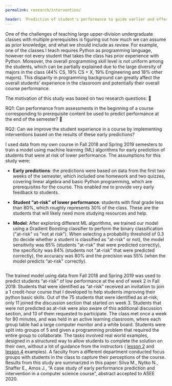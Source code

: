 ```yaml
---
permalink: research/intervention/

header:  Prediction of student's performance to guide earlier and effective interventions
---
```


One of the challenges of teaching large upper-division undergraduate classes with multiple prerequisites is figuring out how much we can assume as prior knowledge, and what we should include as review.
For example, one of the classes I teach requires Python as programming language, however not every student that takes the class has prior experience with Python. Moreover, the overall programming skill level is not uniform among the students, which can be partially explained due to the large diversity of majors in the class (44% CS, 19% CS + X, 19% Engineering and 18% other majors). This disparity in programming background can greatly affect the overall students' experience in the classroom and potentially their overall course performance.

The motivation of this study was based on two research questions:


RQ1: Can performance from assessments in the beginning of a course corresponding to
prerequisite content be used to predict performance at the end of the semester?


RQ2: Can we improve the student experience in a course by implementing interventions
based on the results of these early predictions?

 <img src="{{ site.baseurl }}/pages/images/ROC.png" alt="" style="float: right; margin-left: 25px; max-height: 350px; max-width: 50%;  clear:">

I used data from my own course in Fall 2018 and Spring 2019 semesters to train a model using machine learning (ML) algorithms for early prediction of students that were at risk of lower performance. The assumptions for this study were:

- **Early predictions**: the predictions were based on data from the first two weeks of the semester, which included one homework and two quizzes, covering linear algebra and basic Python programming, which are prerequisites for the course. This enabled me to provide very early feedback to students.

- **Student "at-risk" of lower performance**: students with final grade less than 80%, which roughly represents 30% of the class. These are the students that will likely need more studying resources and help.

- **Model**: After exploring different ML algorithms, we trained our model using a Gradient Boosting classifier to perform the binary classification ("at-risk" vs "not at risk"). When selecting a probability threshold of 0.3 (to decide whether a student is classified as "at-risk" or not), the
model sensitivity was 65% (students "at-risk" that were predicted correctly), the specificity was 84% (students not "at-risk" that were predicted correctly), the accuracy was 80% and the precision was 55% (when the model predicts "at-risk" correctly).

<div style="clear: both"></div>

The trained model using data from Fall 2018 and Spring 2019 was used to predict students “at-risk” of low performance at the end of week 2 in Fall 2019. Students that were identified as “at-risk” received an invitation to join a 1 credit-hour course that I developed to  help students improving their python basic skills. Out of the 75 students that were
identified as at-risk, only 11 joined the discussion section that started on week 3. Students that
were not predicted as at-risk were also aware of this additional discussion section, and 13 of them
requested to participate. The class met once a week for 80 minutes, and was held in an active learning classroom, where each group table had a large computer monitor and a white board. Students were split into groups of 5 and given a programming problem that required the entire group to collaborate. The tasks involved real world examples, designed in a structured way to allow students to complete the solution on their own, without a lot of guidance from the instructors (
<a href="{{ site.baseurl }}/pages/examples/Monte-Carlo-Methods-student.html" target="blank">lesson 2</a> and <a href="{{ site.baseurl }}/pages/examples/Week6-student.html" target="blank">lesson 4</a>
examples). A faculty from a different department conducted focus groups with students in the class to capture their perceptions of the course. Results from this study are summarized in this paper: Silva M., Nytko N., Shaffer E., Amos J., “A case study of early performance prediction and intervention in a computer science course”, abstract accepted to ASEE 2020.
